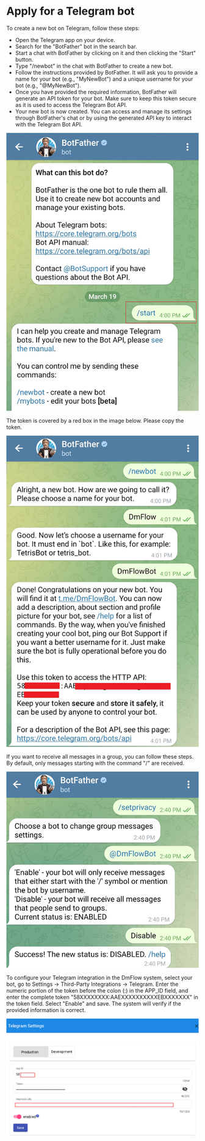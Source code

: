 # Apply for a Telegram bot

To create a new bot on Telegram, follow these steps:

- Open the Telegram app on your device.
- Search for the "BotFather" bot in the search bar.
- Start a chat with BotFather by clicking on it and then clicking the "Start" button.
- Type "/newbot" in the chat with BotFather to create a new bot.
- Follow the instructions provided by BotFather. It will ask you to provide a name for your bot (e.g., "MyNewBot") and a unique username for your bot (e.g., "@MyNewBot").
- Once you have provided the required information, BotFather will generate an API token for your bot. Make sure to keep this token secure as it is used to access the Telegram Bot API.
- Your new bot is now created. You can access and manage its settings through BotFather's chat or by using the generated API key to interact with the Telegram Bot API.

![](../../../../../../images/en/telegram-001.jpg "圖一")

The token is covered by a red box in the image below. Please copy the token.

![](../../../../../../images/en/telegram-002.jpg "圖二")

If you want to receive all messages in a group, you can follow these steps. By default, only messages starting with the command "/" are received.

![](../../../../../../images/en/telegram-group-disabled-slash.jpg)

To configure your Telegram integration in the DmFlow system, select your bot, go to Settings -> Third-Party Integrations -> Telegram. Enter the numeric portion of the token before the colon (:) in the APP_ID field, and enter the complete token "58XXXXXXXX:AAEXXXXXXXXXXEBXXXXXXX" in the token field. Select "Enable" and save. The system will verify if the provided information is correct.

![](../../../../../../images/en/telegram-setting-page.png)